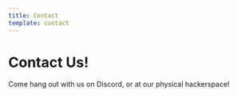 ```yaml
---
title: Contact
template: contact
---
```


# Contact Us!

Come hang out with us on Discord, or at our physical hackerspace!
